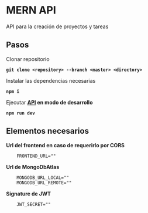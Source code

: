 # MERN API

API para la creación de proyectos y tareas

## Pasos

Clonar repositorio

**`git clone <repository> --branch <master> <directory>`**

Instalar las dependencias necesarias

**`npm i`**

Ejecutar **[API](http://localhost:4000) en modo de desarrollo**

**`npm run dev`**

## Elementos necesarios

**Url del frontend en caso de requerirlo por CORS**

		FRONTEND_URL=""

**Url de MongoDbAtlas**

		MONGODB_URL_LOCAL=""
		MONGODB_URL_REMOTE=""

**Signature de JWT**

		JWT_SECRET=""
